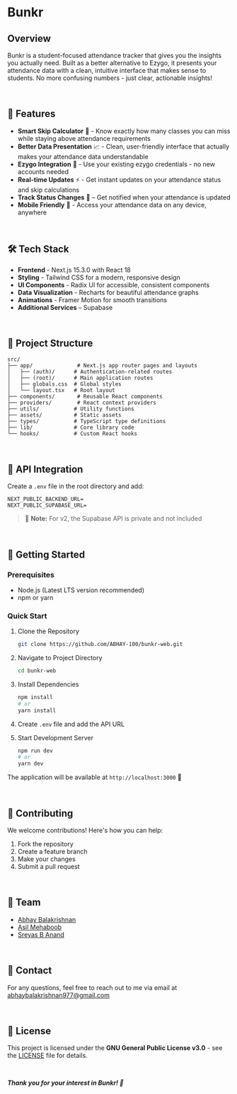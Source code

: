 # Bunkr

## Overview

Bunkr is a student-focused attendance tracker that gives you the insights you actually need. Built as a better alternative to Ezygo, it presents your attendance data with a clean, intuitive interface that makes sense to students. No more confusing numbers - just clear, actionable insights!

<!-- Also available as a Flutter app: [Bunkr Mobile](https://github.com/ABHAY-100/bunkr-app) -->

<br />

## 🎯 Features

- **Smart Skip Calculator** 🧮 - Know exactly how many classes you can miss while staying above attendance requirements
- **Better Data Presentation** 📈 - Clean, user-friendly interface that actually makes your attendance data understandable
- **Ezygo Integration** 🔄 - Use your existing ezygo credentials - no new accounts needed
- **Real-time Updates** ⚡ - Get instant updates on your attendance status and skip calculations
- **Track Status Changes** 📝 – Get notified when your attendance is updated
- **Mobile Friendly** 📱 - Access your attendance data on any device, anywhere

<br />

## 🛠️ Tech Stack

- **Frontend** - Next.js 15.3.0 with React 18
- **Styling** - Tailwind CSS for a modern, responsive design
- **UI Components** - Radix UI for accessible, consistent components
- **Data Visualization** - Recharts for beautiful attendance graphs
- **Animations** - Framer Motion for smooth transitions
- **Additional Services** – Supabase

<br />

## 📁 Project Structure

```
src/
├── app/              # Next.js app router pages and layouts
│   ├── (auth)/      # Authentication-related routes
│   ├── (root)/      # Main application routes
│   ├── globals.css  # Global styles
│   └── layout.tsx   # Root layout
├── components/       # Reusable React components
├── providers/        # React context providers
├── utils/           # Utility functions
├── assets/          # Static assets
├── types/           # TypeScript type definitions
├── lib/             # Core library code
└── hooks/           # Custom React hooks
```

<br />

## 🔌 API Integration

Create a `.env` file in the root directory and add:
```
NEXT_PUBLIC_BACKEND_URL=
NEXT_PUBLIC_SUPABASE_URL=

```
> 🚨 **Note:** For v2, the Supabase API is private and not included

<br />

## 🚀 Getting Started

### Prerequisites

- Node.js (Latest LTS version recommended)
- npm or yarn

### Quick Start

1. Clone the Repository
   ```bash
   git clone https://github.com/ABHAY-100/bunkr-web.git
   ```

2. Navigate to Project Directory
   ```bash
   cd bunkr-web
   ```

3. Install Dependencies
   ```bash
   npm install
   # or
   yarn install
   ```

4. Create `.env` file and add the API URL

5. Start Development Server
   ```bash
   npm run dev
   # or
   yarn dev
   ```

The application will be available at `http://localhost:3000` 🎉

<br />

## 🤝 Contributing

We welcome contributions! Here's how you can help:

1. Fork the repository
2. Create a feature branch
3. Make your changes
4. Submit a pull request

<br />

## 👥 Team

- [Abhay Balakrishnan](https://github.com/ABHAY-100)
- [Asil Mehaboob](https://github.com/AsilMehaboob)
- [Sreyas B Anand](https://github.com/sreyas-b-anand)

<br />

## 📧 Contact

For any questions, feel free to reach out to me via email at [abhaybalakrishnan977@gmail.com](mailto:abhaybalakrishnan977@gmail.com)

<br />

## 📄 License

This project is licensed under the **GNU General Public License v3.0** - see the [LICENSE](LICENSE) file for details.

<br />

***Thank you for your interest in Bunkr! 🤝***

